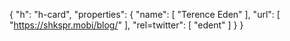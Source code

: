 {
  "h": "h-card",
  "properties": {
    "name": [
      "Terence Eden"
    ],
    "url": [
      "https://shkspr.mobi/blog/"
    ],
    "rel=twitter": [
      "edent"
    ]
  }
}

